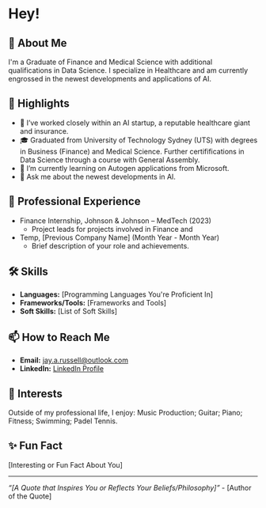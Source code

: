 # Hey!

## 👋 About Me

I'm a Graduate of Finance and Medical Science with additional qualifications in Data Science. I specialize in Healthcare and am currently engrossed in the newest developments and applications of AI.

## 🌟 Highlights

- 🚀 I’ve worked closely within an AI startup, a reputable healthcare giant and insurance.
- 🎓 Graduated from University of Technology Sydney (UTS) with degrees in Business (Finance) and Medical Science. Further certififications in Data Science through a course with General Assembly.
- 🌱 I’m currently learning on Autogen applications from Microsoft.
- 💬 Ask me about the newest developments in AI.

## 💼 Professional Experience

- Finance Internship, Johnson & Johnson – MedTech (2023)
  - Project leads for projects involved in Finance and 
- Temp, [Previous Company Name] (Month Year - Month Year)
  - Brief description of your role and achievements.

## 🛠️ Skills

- **Languages:** [Programming Languages You're Proficient In]
- **Frameworks/Tools:** [Frameworks and Tools]
- **Soft Skills:** [List of Soft Skills]

## 📫 How to Reach Me

- **Email:** jay.a.russell@outlook.com
- **LinkedIn:** [LinkedIn Profile](https://www.linkedin.com/in/jay-a-russell/)

## 🎉 Interests

Outside of my professional life, I enjoy: Music Production; Guitar; Piano; Fitness; Swimming; Padel Tennis.

## ✨ Fun Fact

[Interesting or Fun Fact About You]

---

*“[A Quote that Inspires You or Reflects Your Beliefs/Philosophy]”* - [Author of the Quote]

